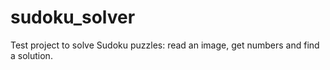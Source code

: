 # sudoku_solver
Test project to solve Sudoku puzzles: read an image, get numbers and find a solution.
